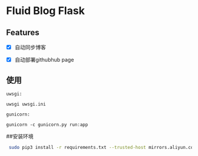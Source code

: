 


#  Fluid Blog Flask


## Features
- [x] 自动同步博客
- [x] 自动部署githubhub page


## 使用
```
uwsgi:

uwsgi uwsgi.ini

gunicorn:

gunicorn -c gunicorn.py run:app

```


##安装环境
```bash
 sudo pip3 install -r requirements.txt --trusted-host mirrors.aliyun.com -i http://mirrors.aliyun.com/pypi/simple/ 
 ```